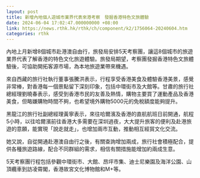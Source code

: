 ```yaml
---
layout: post
title: 新增內地個人遊城市業界代表來港考察　發掘香港特色文旅體驗
date: 2024-06-04 17:02:47.000000000 +08:00
link: https://news.rthk.hk/rthk/ch/component/k2/1756064-20240604.htm
categories: rthk
---
```


內地上月新增8個城市赴港澳自由行，旅發局安排5天考察團，讓這8個城市的旅遊業界代表了解香港的特色文化旅遊體驗。旅發局期望，考察團發掘香港特色文旅體驗後，可協助開拓客源市場，為本地旅遊業帶來機遇。

來自西藏的旅行社執行董事張騰洪表示，行程享受香港美食及體驗香港美景，感覺非常棒，對香港每一個景點留下深刻印象，包括中環街市及大館等。甘肅的旅行社總經理劉曉春表示，感受到香港市民的友善及熱情，購物主要買了運動產品及香港美食，但略嫌購物時間不夠，也希望境外購物5000元的免稅額度能夠提升。

黑龍江的旅行社副總經理黃寧表示，來往哈爾濱及香港的直航航班日前開通，航程5小時，以往哈爾濱前往香港大多需要在深圳過夜，大大提升旅客的便利及赴港旅遊的意願，能實現「說走就走」，也增加兩市互動，推動相互經貿文化交流。

她又說，自從開通赴港澳自由行之後，有關查詢增加兩成，旅行社會積極配合，提供各種旅遊路線，配合不同群組的需求，相信有關措施能增加約兩成生意。

5天考察團行程包括參觀中環街市、大館、昂坪市集、迪士尼樂園及海洋公園、山頂纜車到訪凌霄閣，香港故宮文化博物館和M+等。
